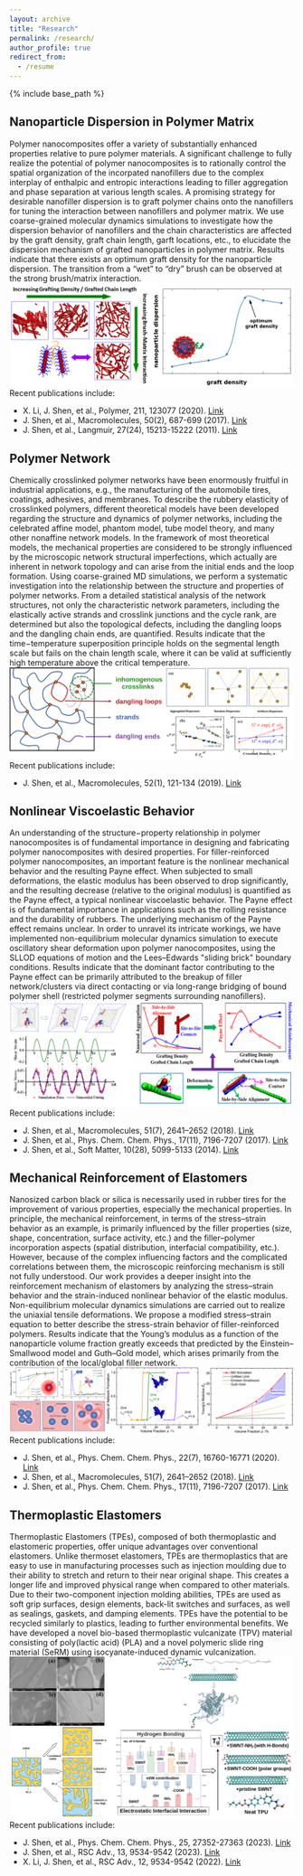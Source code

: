 ```yaml
---
layout: archive
title: "Research"
permalink: /research/
author_profile: true
redirect_from:
  - /resume
---
```


{% include base_path %}

## Nanoparticle Dispersion in Polymer Matrix
Polymer nanocomposites offer a variety of substantially enhanced properties relative to pure polymer materials. A significant challenge to fully realize the potential of polymer nanocomposites is to rationally control the spatial organization of the incorpated nanofillers due to the complex interplay of enthalpic and entropic interactions leading to filler aggregation and phase separation at various length scales. A promising strategy for desirable nanofiller dispersion is to graft polymer chains onto the nanofillers for tuning the interaction between nanofillers and polymer matrix. We use coarse-grained molecular dynamics simulations to investigate how the dispersion behavior of nanofillers and the chain characteristics are affected by the graft density, graft chain length, garft locations, etc., to elucidate the dispersion mechanism of grafted nanoparticles in polymer matrix. Results indicate that there exists an optimum graft density for the nanoparticle dispersion. The transition from a “wet” to “dry” brush can be observed at the strong brush/matrix interaction.
![](/images/research_figs/dispersion.png)
Recent publications include: 
* X. Li, J. Shen, et al., Polymer, 211, 123077 (2020). [Link](https://doi.org/10.1016/j.polymer.2020.123077)
* J. Shen, et al., Macromolecules, 50(2), 687-699 (2017). [Link](https://doi.org/10.1021/acs.macromol.6b02284)
* J. Shen, et al., Langmuir, 27(24), 15213-15222 (2011). [Link](https://doi.org/10.1021/la203182u)

## Polymer Network
Chemically crosslinked polymer networks have been enormously fruitful in industrial applications, e.g., the manufacturing of the automobile tires, coatings, adhesives, and membranes. To describe the rubbery elasticity of crosslinked polymers, different theoretical models have been developed regarding the structure and dynamics of polymer networks, including the celebrated affine model, phantom model, tube model theory, and many other nonaffine network models. In the framework of most theoretical models, the mechanical properties are considered to be strongly influenced by the microscopic network structural imperfections, which actually are inherent in network topology and can arise from the initial ends and the loop formation. Using coarse-grained MD simulations, we perform a systematic investigation into the relationship between the structure and properties of polymer networks. From a detailed statistical analysis of the network structures, not only the characteristic network parameters, including the elastically active strands and crosslink junctions and the cycle rank, are determined but also the topological defects, including the dangling loops and the dangling chain ends, are quantified. Results indicate that the time−temperature superposition principle holds on the segmental length scale but fails on the chain length scale, where it can be valid at sufficiently high temperature above the critical temperature.
![](/images/research_figs/network.png)
Recent publications include: 
* J. Shen, et al., Macromolecules, 52(1), 121-134 (2019). [Link](https://doi.org/10.1021/acs.macromol.8b01389)

## Nonlinear Viscoelastic Behavior
An understanding of the structure−property relationship in polymer nanocomposites is of fundamental importance in designing and fabricating polymer nanocomposites with desired properties. For filler-reinforced polymer nanocomposites, an important feature is the nonlinear mechanical behavior and the resulting Payne effect. When subjected to small deformations, the elastic modulus has been observed to drop significantly, and the resulting decrease (relative to the original modulus) is quantified as the Payne effect, a typical nonlinear viscoelastic behavior. The Payne effect is of fundamental importance in applications such as the rolling resistance and the durability of rubbers. The underlying mechanism of the Payne effect remains unclear. In order to unravel its intricate workings, we have implemented non-equilibrium molecular dynamics simulation to execute oscillatory shear deformation upon polymer nanocomposites, using the SLLOD equations of motion and the Lees–Edwards "sliding brick" boundary conditions. Results indicate that the dominant factor contributing to the Payne effect can be primarily attributed to the breakup of filler network/clusters via direct contacting or via long-range bridging of bound polymer shell (restricted polymer segments surrounding nanofillers).
![](/images/research_figs/payneeffect.png)
Recent publications include: 
* J. Shen, et al., Macromolecules, 51(7), 2641–2652 (2018). [Link](https://doi.org/10.1021/acs.macromol.8b00183)
* J. Shen, et al., Phys. Chem. Chem. Phys., 17(11), 7196-7207 (2017). [Link](https://doi.org/10.1039/C4CP05520A) 
* J. Shen, et al., Soft Matter, 10(28), 5099-5133 (2014). [Link](https://doi.org/10.1039/C4SM00233D)

## Mechanical Reinforcement of Elastomers
Nanosized carbon black or silica is necessarily used in rubber tires for the improvement of various properties, especially the mechanical properties. In principle, the mechanical reinforcement, in terms of the stress–strain behavior as an example, is primarily influenced by the filler properties (size, shape, concentration, surface activity, etc.) and the filler–polymer incorporation aspects (spatial distribution, interfacial compatibility, etc.). However, because of the complex influencing factors and the complicated correlations between them, the microscopic reinforcing mechanism is still not fully understood. Our work provides a deeper insight into the reinforcement mechanism of elastomers by analyzing the stress–strain behavior and the strain-induced nonlinear behavior of the elastic modulus. Non-equilibrium molecular dynamics simulations are carried out to realize the uniaxial tensile deformations. We propose a modified stress–strain equation to better describe the stress-strain behavior of filler-reinforced polymers. Results indicate that the Young’s modulus as a function of the nanoparticle volume fraction greatly exceeds that predicted by the Einstein–Smallwood model and Guth–Gold model, which arises primarily from the contribution of the local/global filler network.
![](/images/research_figs/reinforcement.png)
Recent publications include: 
* J. Shen, et al., Phys. Chem. Chem. Phys., 22(7), 16760-16771 (2020). [Link](https://doi.org/10.1039/D0CP02225J)
* J. Shen, et al., Macromolecules, 51(7), 2641–2652 (2018). [Link](https://doi.org/10.1021/acs.macromol.8b00183)
* J. Shen, et al., Phys. Chem. Chem. Phys., 17(11), 7196-7207 (2017). [Link](https://doi.org/10.1039/C4CP05520A) 

## Thermoplastic Elastomers
Thermoplastic Elastomers (TPEs), composed of both thermoplastic and elastomeric properties, offer unique advantages over conventional elastomers. Unlike thermoset elastomers, TPEs are thermoplastics that are easy to use in manufacturing processes such as injection moulding due to their ability to stretch and return to their near original shape. This creates a longer life and improved physical range when compared to other materials. Due to their two-component injection molding abilities, TPEs are used as soft grip surfaces, design elements, back-lit switches and surfaces, as well as sealings, gaskets, and damping elements. TPEs have the potential to be recycled similarly to plastics, leading to further environmental benefits. We have developed a novel bio-based thermoplastic vulcanizate (TPV) material consisting of poly(lactic acid) (PLA) and a novel polymeric slide ring material (SeRM) using isocyanate-induced dynamic vulcanization.
![](/images/research_figs/tpe.png)
Recent publications include: 
* J. Shen, et al., Phys. Chem. Chem. Phys., 25, 27352-27363 (2023). [Link](https://doi.org/10.1039/D3CP03809B)
* J. Shen, et al., RSC Adv., 13, 9534-9542 (2023). [Link](https://doi.org/10.1039/D3RA03000H)
* X. Li, J. Shen, et al., RSC Adv., 12, 9534-9542 (2022). [Link](https://doi.org/10.1039/D2RA00286H)

